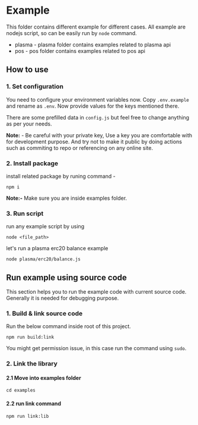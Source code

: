 # Example

This folder contains different example for different cases. All example are nodejs script, so can be easily run by `node` command.

- plasma - plasma folder contains examples related to plasma api
- pos - pos folder contains examples related to pos api

## How to use

### 1. Set configuration

You need to configure your environment variables now. Copy `.env.example` and rename as `.env`. Now provide values for the keys mentioned there.

There are some prefilled data in `config.js` but feel free to change anything as per your needs.

**Note:** - Be careful with your private key, Use a key you are comfortable with for development purpose. And try not to make it public by doing actions such as commiting to repo or referencing on any online site.

### 2. Install package

install related package by runing command -

```
npm i
```

**Note:-** Make sure you are inside examples folder.

### 3. Run script

run any example script by using

```
node <file_path>
```

let's run a plasma erc20 balance example

```
node plasma/erc20/balance.js
```

## Run example using source code

This section helps you to run the example code with current source code. Generally it is needed for debugging purpose.

### 1. Build & link source code

Run the below command inside root of this project.

```
npm run build:link
```

You might get permission issue, in this case run the command using `sudo`.

### 2. Link the library

#### 2.1 Move into examples folder

```
cd examples
```

#### 2.2 run link command

```
npm run link:lib
```
